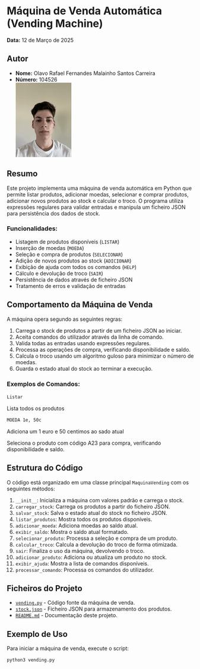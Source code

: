 # Máquina de Venda Automática (Vending Machine)

**Data:** 12 de Março de 2025

## Autor
- **Nome:** Olavo Rafael Fernandes Malainho Santos Carreira
- **Número:** 104526  
 ![Foto do Autor](../fotoCara.png)

## Resumo

Este projeto implementa uma máquina de venda automática em Python que permite listar produtos, adicionar moedas, selecionar e comprar produtos, adicionar novos produtos ao stock e calcular o troco. O programa utiliza expressões regulares para validar entradas e manipula um ficheiro JSON para persistência dos dados de stock.

### Funcionalidades:
- Listagem de produtos disponíveis (`LISTAR`)
- Inserção de moedas (`MOEDA`)
- Seleção e compra de produtos (`SELECIONAR`)
- Adição de novos produtos ao stock (`ADICIONAR`)
- Exibição de ajuda com todos os comandos (`HELP`)
- Cálculo e devolução de troco (`SAIR`)
- Persistência de dados através de ficheiro JSON
- Tratamento de erros e validação de entradas

## Comportamento da Máquina de Venda

A máquina opera segundo as seguintes regras:
1. Carrega o stock de produtos a partir de um ficheiro JSON ao iniciar.
2. Aceita comandos do utilizador através da linha de comando.
3. Valida todas as entradas usando expressões regulares.
4. Processa as operações de compra, verificando disponibilidade e saldo.
5. Calcula o troco usando um algoritmo guloso para minimizar o número de moedas.
6. Guarda o estado atual do stock ao terminar a execução.

### Exemplos de Comandos:

```bash
Listar
```
Lista todos os produtos

```bash
MOEDA 1e, 50c
```
Adiciona um 1 euro e 50 centimos ao sado atual

Seleciona o produto com código A23 para compra, verificando disponibilidade e saldo.

## Estrutura do Código

O código está organizado em uma classe principal `MaquinaVending` com os seguintes métodos:

1. `__init__`: Inicializa a máquina com valores padrão e carrega o stock.
2. `carregar_stock`: Carrega os produtos a partir do ficheiro JSON.
3. `salvar_stock`: Salva o estado atual do stock no ficheiro JSON.
4. `listar_produtos`: Mostra todos os produtos disponíveis.
5. `adicionar_moeda`: Adiciona moedas ao saldo atual.
6. `exibir_saldo`: Mostra o saldo atual formatado.
7. `selecionar_produto`: Processa a seleção e compra de um produto.
8. `calcular_troco`: Calcula a devolução do troco de forma otimizada.
9. `sair`: Finaliza o uso da máquina, devolvendo o troco.
10. `adicionar_produto`: Adiciona ou atualiza um produto no stock.
11. `exibir_ajuda`: Mostra a lista de comandos disponíveis.
12. `processar_comando`: Processa os comandos do utilizador.

## Ficheiros do Projeto

- [`vending.py`](vending.py) - Código fonte da máquina de venda.
- [`stock.json`](stock.json) - Ficheiro JSON para armazenamento dos produtos.
- [`README.md`](README.md) - Documentação deste projeto.

## Exemplo de Uso

Para iniciar a máquina de venda, execute o script:

```bash
python3 vending.py
